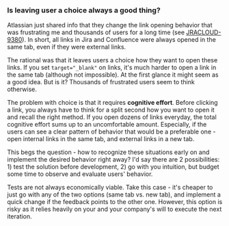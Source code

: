 ### Is leaving user a choice always a good thing?
Atlassian just shared info that they change the link opening behavior that was frustrating me and thousands of users for a long time (see [JRACLOUD-9380](https://jira.atlassian.com/browse/JRACLOUD-9380)). In short, all links in Jira and Confluence were always opened in the same tab, even if they were external links.

The rational was that it leaves users a choice how they want to open these links. If you set `target="_blank"` on links, it's much harder to open a link in the same tab (although not impossible). At the first glance it might seem as a good idea. But is it? Thousands of frustrated users seem to think otherwise. 

The problem with choice is that it requires **cognitive effort**. Before clicking a link, you always have to think for a split second how you want to open it and recall the right method. If you open dozens of links everyday, the total cognitive effort sums up to an uncomfortable amount. Especially, if the users can see a clear pattern of behavior that would be a preferable one - open internal links in the same tab, and external links in a new tab.

This begs the question - how to recognize these situations early on and implement the desired behavior right away? I'd say there are 2 possibilities: 1) test the solution before development, 2) go with you intuition, but budget some time to observe and evaluate users' behavior.

Tests are not always economically viable. Take this case - it's cheaper to just go with any of the two options (same tab vs. new tab), and implement a quick change if the feedback points to the other one. However, this option is risky as it relies heavily on your and your company's will to execute the next iteration.
